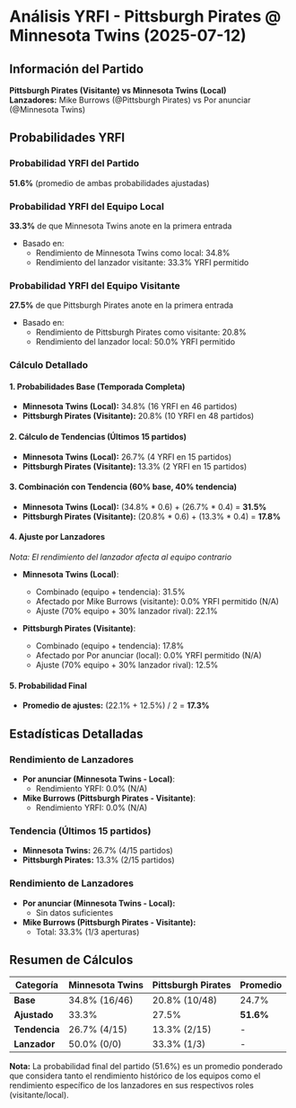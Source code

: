 # Análisis YRFI - Pittsburgh Pirates @ Minnesota Twins (2025-07-12)

## Información del Partido
**Pittsburgh Pirates (Visitante) vs Minnesota Twins (Local)**  
**Lanzadores:** Mike Burrows (@Pittsburgh Pirates) vs Por anunciar (@Minnesota Twins)

## Probabilidades YRFI

### Probabilidad YRFI del Partido
**51.6%** (promedio de ambas probabilidades ajustadas)

### Probabilidad YRFI del Equipo Local
**33.3%** de que Minnesota Twins anote en la primera entrada
- Basado en:
  - Rendimiento de Minnesota Twins como local: 34.8%
  - Rendimiento del lanzador visitante: 33.3% YRFI permitido

### Probabilidad YRFI del Equipo Visitante
**27.5%** de que Pittsburgh Pirates anote en la primera entrada
- Basado en:
  - Rendimiento de Pittsburgh Pirates como visitante: 20.8%
  - Rendimiento del lanzador local: 50.0% YRFI permitido

### Cálculo Detallado

#### 1. Probabilidades Base (Temporada Completa)
- **Minnesota Twins (Local):** 34.8% (16 YRFI en 46 partidos)
- **Pittsburgh Pirates (Visitante):** 20.8% (10 YRFI en 48 partidos)

#### 2. Cálculo de Tendencias (Últimos 15 partidos)
- **Minnesota Twins (Local):** 26.7% (4 YRFI en 15 partidos)
- **Pittsburgh Pirates (Visitante):** 13.3% (2 YRFI en 15 partidos)

#### 3. Combinación con Tendencia (60% base, 40% tendencia)
- **Minnesota Twins (Local):** (34.8% * 0.6) + (26.7% * 0.4) = **31.5%**
- **Pittsburgh Pirates (Visitante):** (20.8% * 0.6) + (13.3% * 0.4) = **17.8%**

#### 4. Ajuste por Lanzadores
*Nota: El rendimiento del lanzador afecta al equipo contrario*

- **Minnesota Twins (Local)**:
  - Combinado (equipo + tendencia): 31.5%
  - Afectado por Mike Burrows (visitante): 0.0% YRFI permitido (N/A)
  - Ajuste (70% equipo + 30% lanzador rival): 22.1%

- **Pittsburgh Pirates (Visitante)**:
  - Combinado (equipo + tendencia): 17.8%
  - Afectado por Por anunciar (local): 0.0% YRFI permitido (N/A)
  - Ajuste (70% equipo + 30% lanzador rival): 12.5%

#### 5. Probabilidad Final
- **Promedio de ajustes:** (22.1% + 12.5%) / 2 = **17.3%**

## Estadísticas Detalladas


### Rendimiento de Lanzadores
- **Por anunciar (Minnesota Twins - Local)**:
  - Rendimiento YRFI: 0.0% (N/A)
- **Mike Burrows (Pittsburgh Pirates - Visitante)**:
  - Rendimiento YRFI: 0.0% (N/A)
### Tendencia (Últimos 15 partidos)
- **Minnesota Twins:** 26.7% (4/15 partidos)
- **Pittsburgh Pirates:** 13.3% (2/15 partidos)

### Rendimiento de Lanzadores
- **Por anunciar (Minnesota Twins - Local):**
  - Sin datos suficientes
- **Mike Burrows (Pittsburgh Pirates - Visitante):**
  - Total: 33.3% (1/3 aperturas)

## Resumen de Cálculos
| Categoría | Minnesota Twins      | Pittsburgh Pirates   | Promedio |
|-----------|----------------------|----------------------|----------|
| **Base** | 34.8% (16/46) | 20.8% (10/48) | 24.7% |
| **Ajustado** | 33.3% | 27.5% | **51.6%** |
| **Tendencia** | 26.7% (4/15) | 13.3% (2/15) | - |
| **Lanzador** | 50.0% (0/0) | 33.3% (1/3) | - |

**Nota:** La probabilidad final del partido (51.6%) es un promedio ponderado que considera tanto el rendimiento histórico de los equipos como el rendimiento específico de los lanzadores en sus respectivos roles (visitante/local).